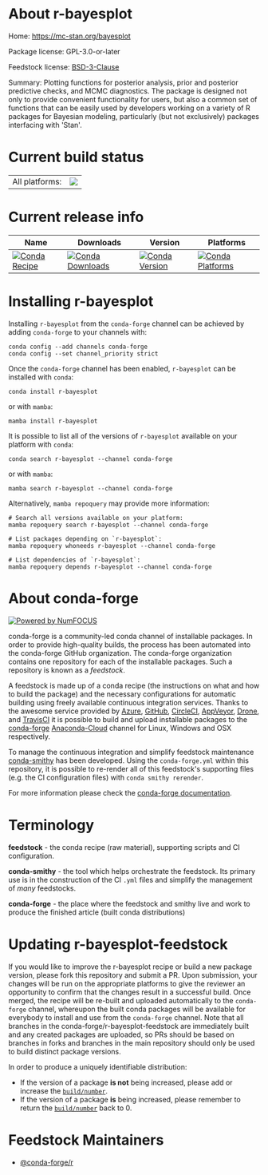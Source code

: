 About r-bayesplot
=================

Home: https://mc-stan.org/bayesplot

Package license: GPL-3.0-or-later

Feedstock license: [BSD-3-Clause](https://github.com/conda-forge/r-bayesplot-feedstock/blob/main/LICENSE.txt)

Summary: Plotting functions for posterior analysis,  prior and posterior predictive checks, and MCMC diagnostics.  The package is designed not only to provide convenient functionality  for users, but also a common set of functions that can be easily used by  developers working on a variety of R packages for Bayesian modeling,  particularly (but not exclusively) packages interfacing with 'Stan'.

Current build status
====================


<table><tr><td>All platforms:</td>
    <td>
      <a href="https://dev.azure.com/conda-forge/feedstock-builds/_build/latest?definitionId=990&branchName=main">
        <img src="https://dev.azure.com/conda-forge/feedstock-builds/_apis/build/status/r-bayesplot-feedstock?branchName=main">
      </a>
    </td>
  </tr>
</table>

Current release info
====================

| Name | Downloads | Version | Platforms |
| --- | --- | --- | --- |
| [![Conda Recipe](https://img.shields.io/badge/recipe-r--bayesplot-green.svg)](https://anaconda.org/conda-forge/r-bayesplot) | [![Conda Downloads](https://img.shields.io/conda/dn/conda-forge/r-bayesplot.svg)](https://anaconda.org/conda-forge/r-bayesplot) | [![Conda Version](https://img.shields.io/conda/vn/conda-forge/r-bayesplot.svg)](https://anaconda.org/conda-forge/r-bayesplot) | [![Conda Platforms](https://img.shields.io/conda/pn/conda-forge/r-bayesplot.svg)](https://anaconda.org/conda-forge/r-bayesplot) |

Installing r-bayesplot
======================

Installing `r-bayesplot` from the `conda-forge` channel can be achieved by adding `conda-forge` to your channels with:

```
conda config --add channels conda-forge
conda config --set channel_priority strict
```

Once the `conda-forge` channel has been enabled, `r-bayesplot` can be installed with `conda`:

```
conda install r-bayesplot
```

or with `mamba`:

```
mamba install r-bayesplot
```

It is possible to list all of the versions of `r-bayesplot` available on your platform with `conda`:

```
conda search r-bayesplot --channel conda-forge
```

or with `mamba`:

```
mamba search r-bayesplot --channel conda-forge
```

Alternatively, `mamba repoquery` may provide more information:

```
# Search all versions available on your platform:
mamba repoquery search r-bayesplot --channel conda-forge

# List packages depending on `r-bayesplot`:
mamba repoquery whoneeds r-bayesplot --channel conda-forge

# List dependencies of `r-bayesplot`:
mamba repoquery depends r-bayesplot --channel conda-forge
```


About conda-forge
=================

[![Powered by
NumFOCUS](https://img.shields.io/badge/powered%20by-NumFOCUS-orange.svg?style=flat&colorA=E1523D&colorB=007D8A)](https://numfocus.org)

conda-forge is a community-led conda channel of installable packages.
In order to provide high-quality builds, the process has been automated into the
conda-forge GitHub organization. The conda-forge organization contains one repository
for each of the installable packages. Such a repository is known as a *feedstock*.

A feedstock is made up of a conda recipe (the instructions on what and how to build
the package) and the necessary configurations for automatic building using freely
available continuous integration services. Thanks to the awesome service provided by
[Azure](https://azure.microsoft.com/en-us/services/devops/), [GitHub](https://github.com/),
[CircleCI](https://circleci.com/), [AppVeyor](https://www.appveyor.com/),
[Drone](https://cloud.drone.io/welcome), and [TravisCI](https://travis-ci.com/)
it is possible to build and upload installable packages to the
[conda-forge](https://anaconda.org/conda-forge) [Anaconda-Cloud](https://anaconda.org/)
channel for Linux, Windows and OSX respectively.

To manage the continuous integration and simplify feedstock maintenance
[conda-smithy](https://github.com/conda-forge/conda-smithy) has been developed.
Using the ``conda-forge.yml`` within this repository, it is possible to re-render all of
this feedstock's supporting files (e.g. the CI configuration files) with ``conda smithy rerender``.

For more information please check the [conda-forge documentation](https://conda-forge.org/docs/).

Terminology
===========

**feedstock** - the conda recipe (raw material), supporting scripts and CI configuration.

**conda-smithy** - the tool which helps orchestrate the feedstock.
                   Its primary use is in the construction of the CI ``.yml`` files
                   and simplify the management of *many* feedstocks.

**conda-forge** - the place where the feedstock and smithy live and work to
                  produce the finished article (built conda distributions)


Updating r-bayesplot-feedstock
==============================

If you would like to improve the r-bayesplot recipe or build a new
package version, please fork this repository and submit a PR. Upon submission,
your changes will be run on the appropriate platforms to give the reviewer an
opportunity to confirm that the changes result in a successful build. Once
merged, the recipe will be re-built and uploaded automatically to the
`conda-forge` channel, whereupon the built conda packages will be available for
everybody to install and use from the `conda-forge` channel.
Note that all branches in the conda-forge/r-bayesplot-feedstock are
immediately built and any created packages are uploaded, so PRs should be based
on branches in forks and branches in the main repository should only be used to
build distinct package versions.

In order to produce a uniquely identifiable distribution:
 * If the version of a package **is not** being increased, please add or increase
   the [``build/number``](https://docs.conda.io/projects/conda-build/en/latest/resources/define-metadata.html#build-number-and-string).
 * If the version of a package **is** being increased, please remember to return
   the [``build/number``](https://docs.conda.io/projects/conda-build/en/latest/resources/define-metadata.html#build-number-and-string)
   back to 0.

Feedstock Maintainers
=====================

* [@conda-forge/r](https://github.com/conda-forge/r/)

